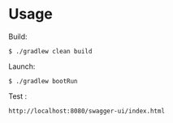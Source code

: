 # Usage

Build:

```shell
$ ./gradlew clean build
```

Launch:

```shell
$ ./gradlew bootRun
```

Test : 

```shell
http://localhost:8080/swagger-ui/index.html
```
